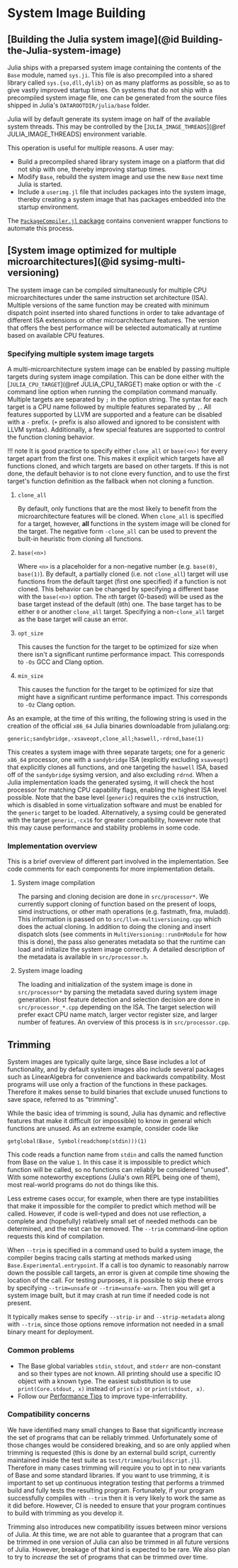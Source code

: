 # System Image Building

## [Building the Julia system image](@id Building-the-Julia-system-image)

Julia ships with a preparsed system image containing the contents of the `Base` module, named
`sys.ji`. This file is also precompiled into a shared library called `sys.{so,dll,dylib}` on
as many platforms as possible, so as to give vastly improved startup times. On systems that do
not ship with a precompiled system image file, one can be generated from the source files shipped
in Julia's `DATAROOTDIR/julia/base` folder.

Julia will by default generate its system image on half of the available system threads. This
may be controlled by the [`JULIA_IMAGE_THREADS`](@ref JULIA_IMAGE_THREADS) environment variable.

This operation is useful for multiple reasons. A user may:

  * Build a precompiled shared library system image on a platform that did not ship with one, thereby
    improving startup times.
  * Modify `Base`, rebuild the system image and use the new `Base` next time Julia is started.
  * Include a `userimg.jl` file that includes packages into the system image, thereby creating a system
    image that has packages embedded into the startup environment.

The [`PackageCompiler.jl` package](https://github.com/JuliaLang/PackageCompiler.jl) contains convenient
wrapper functions to automate this process.

## [System image optimized for multiple microarchitectures](@id sysimg-multi-versioning)

The system image can be compiled simultaneously for multiple CPU microarchitectures
under the same instruction set architecture (ISA). Multiple versions of the same function
may be created with minimum dispatch point inserted into shared functions
in order to take advantage of different ISA extensions or other microarchitecture features.
The version that offers the best performance will be selected automatically at runtime
based on available CPU features.

### Specifying multiple system image targets

A multi-microarchitecture system image can be enabled by passing multiple targets
during system image compilation. This can be done either with the [`JULIA_CPU_TARGET`](@ref JULIA_CPU_TARGET) make option
or with the `-C` command line option when running the compilation command manually.
Multiple targets are separated by `;` in the option string.
The syntax for each target is a CPU name followed by multiple features separated by `,`.
All features supported by LLVM are supported and a feature can be disabled with a `-` prefix.
(`+` prefix is also allowed and ignored to be consistent with LLVM syntax).
Additionally, a few special features are supported to control the function cloning behavior.

!!! note
    It is good practice to specify either `clone_all` or `base(<n>)` for every target apart from the first one. This makes it explicit which targets have all functions cloned, and which targets are based on other targets. If this is not done, the default behavior is to not clone every function, and to use the first target's function definition as the fallback when not cloning a function.

1. `clone_all`

    By default, only functions that are the most likely to benefit from
    the microarchitecture features will be cloned.
    When `clone_all` is specified for a target, however,
    **all** functions in the system image will be cloned for the target.
    The negative form `-clone_all` can be used to prevent the built-in
    heuristic from cloning all functions.

2. `base(<n>)`

    Where `<n>` is a placeholder for a non-negative number (e.g. `base(0)`, `base(1)`).
    By default, a partially cloned (i.e. not `clone_all`) target will use functions
    from the default target (first one specified) if a function is not cloned.
    This behavior can be changed by specifying a different base with the `base(<n>)` option.
    The `n`th target (0-based) will be used as the base target instead of the default (`0`th) one.
    The base target has to be either `0` or another `clone_all` target.
    Specifying a non-`clone_all` target as the base target will cause an error.

3. `opt_size`

    This causes the function for the target to be optimized for size when there isn't a significant
    runtime performance impact. This corresponds to `-Os` GCC and Clang option.

4. `min_size`

    This causes the function for the target to be optimized for size that might have
    a significant runtime performance impact. This corresponds to `-Oz` Clang option.

As an example, at the time of this writing, the following string is used in the creation of
the official `x86_64` Julia binaries downloadable from julialang.org:

```
generic;sandybridge,-xsaveopt,clone_all;haswell,-rdrnd,base(1)
```

This creates a system image with three separate targets; one for a generic `x86_64`
processor, one with a `sandybridge` ISA (explicitly excluding `xsaveopt`) that explicitly
clones all functions, and one targeting the `haswell` ISA, based off of the `sandybridge`
sysimg version, and also excluding `rdrnd`. When a Julia implementation loads the
generated sysimg, it will check the host processor for matching CPU capability flags,
enabling the highest ISA level possible. Note that the base level (`generic`) requires
the `cx16` instruction, which is disabled in some virtualization software and must be
enabled for the `generic` target to be loaded. Alternatively, a sysimg could be generated
with the target `generic,-cx16` for greater compatibility, however note that this may cause
performance and stability problems in some code.

### Implementation overview

This is a brief overview of different part involved in the implementation.
See code comments for each components for more implementation details.

1. System image compilation

    The parsing and cloning decision are done in `src/processor*`.
    We currently support cloning of function based on the present of loops, simd instructions,
    or other math operations (e.g. fastmath, fma, muladd).
    This information is passed on to `src/llvm-multiversioning.cpp` which does the actual cloning.
    In addition to doing the cloning and insert dispatch slots
    (see comments in `MultiVersioning::runOnModule` for how this is done),
    the pass also generates metadata so that the runtime can load and initialize the
    system image correctly.
    A detailed description of the metadata is available in `src/processor.h`.

2. System image loading

    The loading and initialization of the system image is done in `src/processor*` by
    parsing the metadata saved during system image generation.
    Host feature detection and selection decision are done in `src/processor_*.cpp`
    depending on the ISA. The target selection will prefer exact CPU name match,
    larger vector register size, and larger number of features.
    An overview of this process is in `src/processor.cpp`.

## Trimming

System images are typically quite large, since Base includes a lot of functionality, and by
default system images also include several packages such as LinearAlgebra for convenience
and backwards compatibility. Most programs will use only a fraction of the functions in
these packages. Therefore it makes sense to build binaries that exclude unused functions
to save space, referred to as "trimming".

While the basic idea of trimming is sound, Julia has dynamic and reflective features that make it
difficult (or impossible) to know in general which functions are unused. As an extreme example,
consider code like

```
getglobal(Base, Symbol(readchomp(stdin)))(1)
```

This code reads a function name from `stdin` and calls the named function from Base on the value
`1`. In this case it is impossible to predict which function will be called, so no functions
can reliably be considered "unused". With some noteworthy exceptions (Julia's own REPL being
one of them), most real-world programs do not do things like this.

Less extreme cases occur, for example, when there are type instabilities that make it impossible
for the compiler to predict which method will be called. However, if code is well-typed and does
not use reflection, a complete and (hopefully) relatively small set of needed methods can be
determined, and the rest can be removed. The `--trim` command-line option requests this kind of
compilation.

When `--trim` is specified in a command used to build a system image, the compiler begins
tracing calls starting at methods marked using `Base.Experimental.entrypoint`. If a call is too
dynamic to reasonably narrow down the possible call targets, an error is given at compile
time showing the location of the call. For testing purposes, it is possible to skip these
errors by specifying `--trim=unsafe` or `--trim=unsafe-warn`. Then you will get a system
image built, but it may crash at run time if needed code is not present.

It typically makes sense to specify `--strip-ir` and `--strip-metadata` along with `--trim`,
since those options remove information not needed in a small binary meant for deployment.

### Common problems

- The Base global variables `stdin`, `stdout`, and `stderr` are non-constant and so their
  types are not known. All printing should use a specific IO object with a known type.
  The easiest substitution is to use `print(Core.stdout, x)` instead of `print(x)` or
  `print(stdout, x)`.
- Follow our [Performance Tips](@ref) to improve type-inferrability.

### Compatibility concerns

We have identified many small changes to Base that significantly increase the set of programs
that can be reliably trimmed. Unfortunately some of those changes would be considered breaking,
and so are only applied when trimming is requested (this is done by an external build script,
currently maintained inside the test suite as `test/trimming/buildscript.jl`).
Therefore in many cases trimming will require you to opt in to new variants of Base and some
standard libraries.
If you want to use trimming, it is important to set up continuous integration testing that
performs a trimmed build and fully tests the resulting program.
Fortunately, if your program successfully compiles with `--trim` then it is very likely to work
the same as it did before. However, CI is needed to ensure that your program continues to build
with trimming as you develop it.

Trimming also introduces new compatibility issues between minor versions of Julia. At this time,
we are not able to guarantee that a program that can be trimmed in one version of Julia
can also be trimmed in all future versions of Julia. However, breakage of that kind is expected
to be rare. We also plan to try to *increase* the set of programs that can be trimmed over time.
